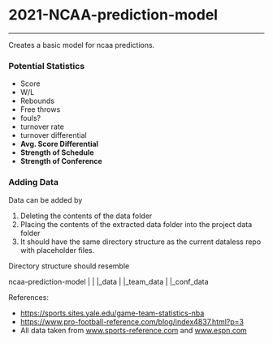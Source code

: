# 2021-NCAA-prediction-model
---
Creates a basic model for ncaa predictions.

### Potential Statistics
* Score
* W/L
* Rebounds
* Free throws
* fouls?
* turnover rate
* turnover differential
* **Avg. Score Differential**
* **Strength of Schedule**
* **Strength of Conference**

### Adding Data
Data can be added by
1. Deleting the contents of the data folder
2. Placing the contents of the extracted data folder into the project data folder
3. It should have the same directory structure as the current dataless repo with placeholder files.

Directory structure should resemble

ncaa-prediction-model
                 |
                 |
                 |_data
                        |
                        |_team_data
                        |
                        |_conf_data

References:
* https://sports.sites.yale.edu/game-team-statistics-nba
* https://www.pro-football-reference.com/blog/index4837.html?p=3
* All data taken from www.sports-reference.com and www.espn.com
